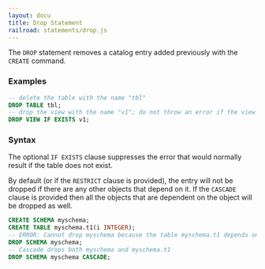 ```yaml
---
layout: docu
title: Drop Statement
railroad: statements/drop.js
---
```


The `DROP` statement removes a catalog entry added previously with the `CREATE` command.

### Examples

```sql
-- delete the table with the name "tbl"
DROP TABLE tbl;
-- drop the view with the name "v1"; do not throw an error if the view does not exist
DROP VIEW IF EXISTS v1;
```

### Syntax

<div id="rrdiagram"></div>

The optional `IF EXISTS` clause suppresses the error that would normally result if the table does not exist.

By default (or if the `RESTRICT` clause is provided), the entry will not be dropped if there are any other objects that depend on it. If the `CASCADE` clause is provided then all the objects that are dependent on the object will be dropped as well.

```sql
CREATE SCHEMA myschema;
CREATE TABLE myschema.t1(i INTEGER);
-- ERROR: Cannot drop myschema because the table myschema.t1 depends on it.
DROP SCHEMA myschema;
-- Cascade drops both myschema and myschema.t1
DROP SCHEMA myschema CASCADE;
```
